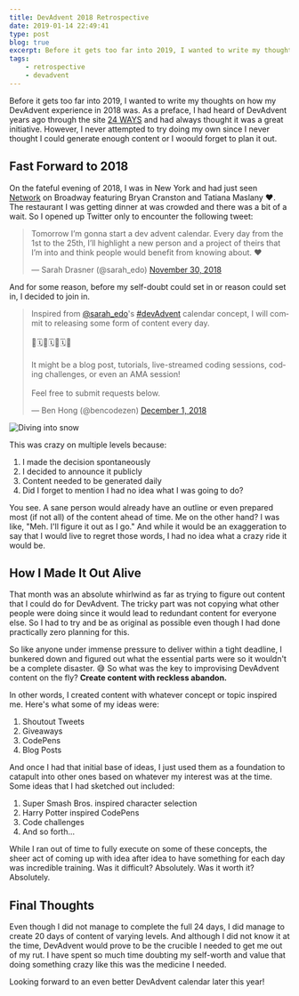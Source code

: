 ```yaml
---
title: DevAdvent 2018 Retrospective
date: 2019-01-14 22:49:41
type: post
blog: true
excerpt: Before it gets too far into 2019, I wanted to write my thoughts on how my DevAdvent experience in 2018 was.
tags:
    - retrospective
    - devadvent
---
```


Before it gets too far into 2019, I wanted to write my thoughts on how my DevAdvent experience in 2018 was. As a preface, I had heard of DevAdvent years ago through the site [24 WAYS](https://24ways.org) and had always thought it was a great initiative. However, I never attempted to try doing my own since I never thought I could generate enough content or I  woould forget to plan it out.

## Fast Forward to 2018

On the fateful evening of 2018, I was in New York and had just seen [Network](https://networkbroadway.com/) on Broadway featuring Bryan Cranston and Tatiana Maslany ❤️. The restaurant I was getting dinner at was crowded and there was a bit of a wait. So I opened up Twitter only to encounter the following tweet:

<blockquote class="twitter-tweet" data-lang="en"><p lang="en" dir="ltr">Tomorrow I’m gonna start a dev advent calendar. Every day from the 1st to the 25th, I’ll highlight a new person and a project of theirs that I’m into and think people would benefit from knowing about. ❤️</p>&mdash; Sarah Drasner (@sarah_edo) <a href="https://twitter.com/sarah_edo/status/1068500649233563649?ref_src=twsrc%5Etfw">November 30, 2018</a></blockquote>

And for some reason, before my self-doubt could set in or reason could set in, I decided to join in.

<blockquote class="twitter-tweet" data-lang="en"><p lang="en" dir="ltr">Inspired from <a href="https://twitter.com/sarah_edo?ref_src=twsrc%5Etfw">@sarah_edo</a>&#39;s <a href="https://twitter.com/hashtag/devAdvent?src=hash&amp;ref_src=twsrc%5Etfw">#devAdvent</a> calendar concept, I will commit to releasing some form of content every day.<br><br>🎁🗓🎁🗓🎁🗓🎁<br><br>It might be a blog post, tutorials, live-streamed coding sessions, coding challenges, or even an AMA session!<br><br>Feel free to submit requests below.</p>&mdash; Ben Hong (@bencodezen) <a href="https://twitter.com/bencodezen/status/1068992922106908673?ref_src=twsrc%5Etfw">December 1, 2018</a></blockquote>

![Diving into snow](https://media.giphy.com/media/l2JIaYp6P3WT5Ybu0/giphy.gif)

This was crazy on multiple levels because:

1. I made the decision spontaneously
1. I decided to announce it publicly
1. Content needed to be generated daily
1. Did I forget to mention I had no idea what I was going to do?

You see. A sane person would already have an outline or even prepared most (if not all) of the content ahead of time. Me on the other hand? I was like, "Meh. I'll figure it out as I go." And while it would be an exaggeration to say that I would live to regret those words, I had no idea what a crazy ride it would be.

## How I Made It Out Alive

That month was an absolute whirlwind as far as trying to figure out content that I could do for DevAdvent. The tricky part was not copying what other people were doing since it would lead to redundant content for everyone else. So I had to try and be as original as possible even though I had done practically zero planning for this.

So like anyone under immense pressure to deliver within a tight deadline, I bunkered down and figured out what the essential parts were so it wouldn't be a complete disaster. 😅 So what was the key to improvising DevAdvent content on the fly? **Create content with reckless abandon.**

In other words, I created content with whatever concept or topic inspired me. Here's what some of my ideas were:

1. Shoutout Tweets
1. Giveaways
1. CodePens
1. Blog Posts

And once I had that initial base of ideas, I just used them as a foundation to catapult into other ones based on whatever my interest was at the time. Some ideas that I had sketched out included:

1. Super Smash Bros. inspired character selection
1. Harry Potter inspired CodePens
1. Code challenges
1. And so forth...

While I ran out of time to fully execute on some of these concepts, the sheer act of coming up with idea after idea to have something for each day was incredible training. Was it difficult? Absolutely. Was it worth it? Absolutely.

## Final Thoughts

Even though I did not manage to complete the full 24 days, I did manage to create 20 days of content of varying levels. And although I did not know it at the time, DevAdvent would prove to be the crucible I needed to get me out of my rut. I have spent so much time doubting my self-worth and value that doing something crazy like this was the medicine I needed. 

Looking forward to an even better DevAdvent calendar later this year!
